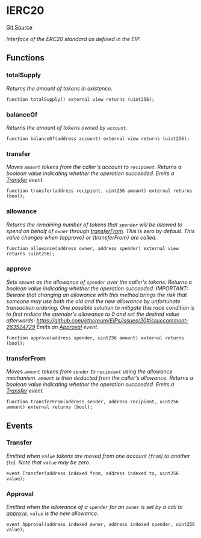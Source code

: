 # IERC20
[Git Source](https://github.com/KlimaDAO/klimadao-solidity/blob/b4fb0f4685d5fe4c80ffc162389dfe0abdfe9f39/src/protocol/pKLIMA/ExercisepKLIMA.sol)

*Interface of the ERC20 standard as defined in the EIP.*


## Functions
### totalSupply

*Returns the amount of tokens in existence.*


```solidity
function totalSupply() external view returns (uint256);
```

### balanceOf

*Returns the amount of tokens owned by `account`.*


```solidity
function balanceOf(address account) external view returns (uint256);
```

### transfer

*Moves `amount` tokens from the caller's account to `recipient`.
Returns a boolean value indicating whether the operation succeeded.
Emits a [Transfer](/src/protocol/pKLIMA/ExercisepKLIMA.sol/interface.IERC20.md#transfer) event.*


```solidity
function transfer(address recipient, uint256 amount) external returns (bool);
```

### allowance

*Returns the remaining number of tokens that `spender` will be
allowed to spend on behalf of `owner` through [transferFrom](/src/protocol/pKLIMA/ExercisepKLIMA.sol/interface.IERC20.md#transferfrom). This is
zero by default.
This value changes when {approve} or {transferFrom} are called.*


```solidity
function allowance(address owner, address spender) external view returns (uint256);
```

### approve

*Sets `amount` as the allowance of `spender` over the caller's tokens.
Returns a boolean value indicating whether the operation succeeded.
IMPORTANT: Beware that changing an allowance with this method brings the risk
that someone may use both the old and the new allowance by unfortunate
transaction ordering. One possible solution to mitigate this race
condition is to first reduce the spender's allowance to 0 and set the
desired value afterwards:
https://github.com/ethereum/EIPs/issues/20#issuecomment-263524729
Emits an [Approval](/src/protocol/pKLIMA/ExercisepKLIMA.sol/interface.IERC20.md#approval) event.*


```solidity
function approve(address spender, uint256 amount) external returns (bool);
```

### transferFrom

*Moves `amount` tokens from `sender` to `recipient` using the
allowance mechanism. `amount` is then deducted from the caller's
allowance.
Returns a boolean value indicating whether the operation succeeded.
Emits a [Transfer](/src/protocol/pKLIMA/ExercisepKLIMA.sol/interface.IERC20.md#transfer) event.*


```solidity
function transferFrom(address sender, address recipient, uint256 amount) external returns (bool);
```

## Events
### Transfer
*Emitted when `value` tokens are moved from one account (`from`) to
another (`to`).
Note that `value` may be zero.*


```solidity
event Transfer(address indexed from, address indexed to, uint256 value);
```

### Approval
*Emitted when the allowance of a `spender` for an `owner` is set by
a call to [approve](/src/protocol/pKLIMA/ExercisepKLIMA.sol/interface.IERC20.md#approve). `value` is the new allowance.*


```solidity
event Approval(address indexed owner, address indexed spender, uint256 value);
```

